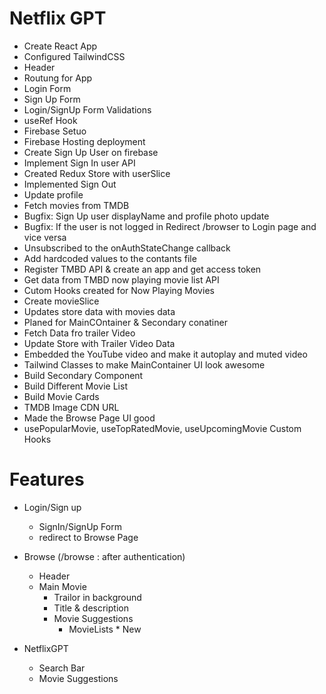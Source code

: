 # Netflix GPT

- Create React App
- Configured TailwindCSS
- Header
- Routung for App
- Login Form
- Sign Up Form
- Login/SignUp Form Validations
- useRef Hook
- Firebase Setuo
- Firebase Hosting deployment
- Create Sign Up User on firebase
- Implement Sign In user API
- Created Redux Store with userSlice
- Implemented Sign Out
- Update profile
- Fetch movies from TMDB
- Bugfix: Sign Up user displayName and profile photo update
- Bugfix: If the user is not logged in Redirect /browser to Login page and vice versa
- Unsubscribed to the onAuthStateChange callback
- Add hardcoded values to the contants file
- Register TMBD API & create an app and get access token
- Get data from TMBD now playing movie list API
- Cutom Hooks created for Now Playing Movies
- Create movieSlice
- Updates store data with movies data
- Planed for MainCOntainer & Secondary conatiner
- Fetch Data fro trailer Video
- Update Store with Trailer Video Data
- Embedded the YouTube video and make it autoplay and muted video
- Tailwind Classes to make MainContainer UI look awesome
- Build Secondary Component
- Build Different Movie List
- Build Movie Cards
- TMDB Image CDN URL
- Made the Browse Page UI good
- usePopularMovie, useTopRatedMovie, useUpcomingMovie Custom Hooks

# Features
- Login/Sign up 
    - SignIn/SignUp Form
    - redirect to Browse Page
- Browse (/browse : after authentication)
    - Header
    - Main Movie
        - Trailor in background
        - Title & description
        - Movie Suggestions
             - MovieLists * New

- NetflixGPT
    - Search Bar
    - Movie Suggestions